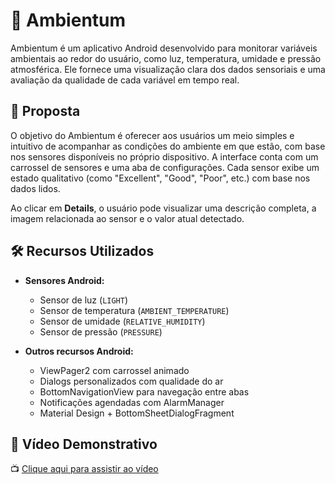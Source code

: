 # 🌿 Ambientum

Ambientum é um aplicativo Android desenvolvido para monitorar variáveis ambientais ao redor do usuário, como luz, temperatura, umidade e pressão atmosférica. Ele fornece uma visualização clara dos dados sensoriais e uma avaliação da qualidade de cada variável em tempo real.

## 📱 Proposta

O objetivo do Ambientum é oferecer aos usuários um meio simples e intuitivo de acompanhar as condições do ambiente em que estão, com base nos sensores disponíveis no próprio dispositivo. A interface conta com um carrossel de sensores e uma aba de configurações. Cada sensor exibe um estado qualitativo (como "Excellent", "Good", "Poor", etc.) com base nos dados lidos.

Ao clicar em **Details**, o usuário pode visualizar uma descrição completa, a imagem relacionada ao sensor e o valor atual detectado.

## 🛠️ Recursos Utilizados

- **Sensores Android:**
  - Sensor de luz (`LIGHT`)
  - Sensor de temperatura (`AMBIENT_TEMPERATURE`)
  - Sensor de umidade (`RELATIVE_HUMIDITY`)
  - Sensor de pressão (`PRESSURE`)

- **Outros recursos Android:**
  - ViewPager2 com carrossel animado
  - Dialogs personalizados com qualidade do ar
  - BottomNavigationView para navegação entre abas
  - Notificações agendadas com AlarmManager
  - Material Design + BottomSheetDialogFragment

## 🎥 Vídeo Demonstrativo

📺 [Clique aqui para assistir ao vídeo](https://drive.google.com/file/d/1YmvnoLZGthY8tfcIy5abYqFLkI-G5Y1P/view?usp=sharing)  
